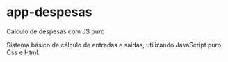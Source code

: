 # app-despesas
Cálculo de despesas com JS puro


Sistema básico de cálculo de entradas e saidas, utilizando JavaScript puro Css e Html.
